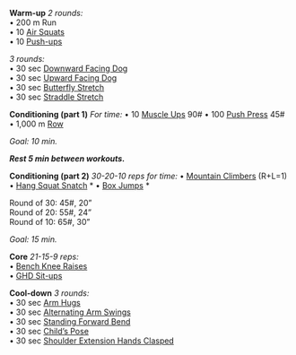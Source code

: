 **Warm-up**
_2 rounds:_  
• 200 m Run  
• 10 [Air Squats](https://www.youtube.com/watch?v=C_VtOYc6j5c)  
• 10 [Push-ups](https://www.youtube.com/watch?v=_l3ySVKYVJ8)

_3 rounds:_  
• 30 sec [Downward Facing Dog](https://www.youtube.com/watch?v=ZVtwWOpN170)  
• 30 sec [Upward Facing Dog](https://www.youtube.com/watch?v=canHY0a02lw)  
• 30 sec [Butterfly Stretch](https://www.youtube.com/watch?v=OrxjCE_tJ3k)  
• 30 sec [Straddle Stretch](https://www.youtube.com/watch?v=iVuuUsadc6A)

**Conditioning (part 1)**
_For time:_
• 10 [Muscle Ups](https://www.youtube.com/watch?v=UB5VE2N_obE) 90#
• 100 [Push Press](https://www.youtube.com/watch?v=X6-DMh-t4nQ) 45#  
• 1,000 m [Row](https://www.youtube.com/watch?v=1ZgTTDL1gNk)

_Goal: 10 min._

**_Rest 5 min between workouts._**

**Conditioning (part 2)**
_30-20-10 reps for time:_
• [Mountain Climbers](https://www.youtube.com/watch?v=1J4hRICVjRo) (R+L=1)  
• [Hang Squat Snatch](https://www.youtube.com/watch?v=IucshEToDyM&t=2s&pp=ygURaGFuZyBzcXVhdCBzbmF0Y2g%3D) *
• [Box Jumps](https://www.youtube.com/watch?v=52r_Ul5k03g) *

Round of 30: 45#, 20”  
Round of 20: 55#, 24”  
Round of 10: 65#, 30”

_Goal: 15 min._

**Core**
_21-15-9 reps:_  
• [Bench Knee Raises](https://www.youtube.com/watch?v=gUfc4v5Lhus)  
• [GHD Sit-ups](https://www.youtube.com/watch?v=pMS2dU0FuPk)

**Cool-down**
_3 rounds:_  
• 30 sec [Arm Hugs](https://www.youtube.com/watch?v=I5NF1EciXhs)  
• 30 sec [Alternating Arm Swings](https://www.youtube.com/watch?v=obIH0ICJwj0)  
• 30 sec [Standing Forward Bend](https://www.youtube.com/watch?v=Y78BjkuhH5o)  
• 30 sec [Child’s Pose](https://www.youtube.com/watch?v=s-HDLc3fTG0)  
• 30 sec [Shoulder Extension Hands Clasped](https://www.youtube.com/watch?v=zCplWTFsRzE)